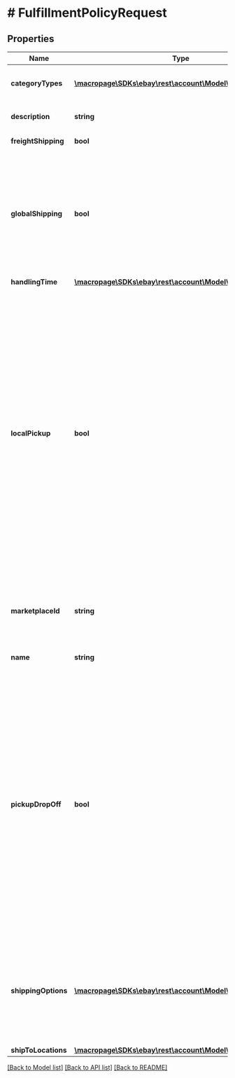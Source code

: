 # # FulfillmentPolicyRequest

## Properties

Name | Type | Description | Notes
------------ | ------------- | ------------- | -------------
**categoryTypes** | [**\macropage\SDKs\ebay\rest\account\Model\CategoryType[]**](CategoryType.md) | The CategoryTypeEnum value to which this policy applies. Used to discern accounts that sell motor vehicles from those that don&#39;t. (Currently, each policy can be set to only one categoryTypes value at a time.) | [optional] 
**description** | **string** | An optional seller-defined description of the fulfillment policy for internal use (this value is not displayed to end users). Max length: 250 | [optional] 
**freightShipping** | **bool** | If set to true, the seller offers freight shipping. Default: false | [optional] 
**globalShipping** | **bool** | If set to true, the seller has opted-in to the eBay Global Shipping Program and that they use that service for their international shipments. Setting this value automatically sets the international shipping service for the policy to International Priority Shipping and the buyer does not need to set any other shipping services for their INTERNATIONAL shipping options (unless they sell items not covered by the Global Shipping Program). If this value is set to false, the seller is responsible for manually specifying the international shipping services, as described in Setting up worldwide shipping. To opt-in to the Global Shipping Program, log in to eBay and navigate to My Account &amp;gt; Site Preferences &amp;gt; Shipping preferences. Default: false | [optional] 
**handlingTime** | [**\macropage\SDKs\ebay\rest\account\Model\TimeDuration**](TimeDuration.md) |  | [optional] 
**localPickup** | **bool** | If set to true, the seller offers local pickup of their items. Local pickup is supported by the Inventory API, and it can be used with Add/Revise/Relist calls. To enable local pickup, a seller (1) must be eligible for local pickup and (2) must set this boolean field to &#39;true&#39;. Currently, local pickup is available to only large retail merchants and can be applied to only multiple-quantity, fixed-price listings. In addition to setting this field, the merchant must also do the following to enable the &amp;quot;Local Pickup&amp;quot; option on a multiple-quantity, fixed-price listing: Have inventory for the product at one or more physical stores tied to the merchant&#39;s account. Sellers can use the createInventoryLocaion method in the Inventory API to associate physical stores to their account and they can then can add inventory to specific store locations. Include the seller-defined SKU value of the product(s) in the request. For single-variation listings, the SKU value is specified in the Item.SKU field and for multiple-variation listings, the SKU value(s) are specified in the Item.Variations.Variation.SKU field(s). Set an immediate payment requirement on the item. The immediate payment feature requires the seller to: Include only one paymentMethods field in the payment policy and set its value to PAYPAL. Include a valid PayPal contact in the recipientAccountReference.referenceId field of the payment policy. Have a valid store location with a complete street address. When a seller is successful at listing an item with the In-Store Pickup feature enabled, prospective buyers within a reasonable distance (25 miles or so) from one of the seller&#39;s stores (that has stock available) will see the &amp;quot;Available for In-Store Pickup&amp;quot; option on the listing, along with information on the closest store that has the item.Default: false | [optional] 
**marketplaceId** | **string** | The ID of the eBay marketplace to which this fulfillment policy applies. If this value is not specified, value defaults to the seller&#39;s eBay registration site. For implementation help, refer to &lt;a href&#x3D;&#39;https://developer.ebay.com/devzone/rest/api-ref/account/types/MarketplaceIdEnum.html&#39;&gt;eBay API documentation&lt;/a&gt; | [optional] 
**name** | **string** | A user-defined name for this fulfillment policy. Names must be unique for policies assigned to the same marketplace. Max length: 64 | [optional] 
**pickupDropOff** | **bool** | If set to true, the seller offers the &amp;quot;Click and Collect&amp;quot; feature. Click and Collect is supported by the Inventory API, and it can be used with Add/Revise/Relist calls. To enable &amp;quot;Click and Collect&amp;quot;, a seller (1) must be eligible for Click and Collect and (2) must set this boolean field to &#39;true&#39;. Currently, Click and Collect is available to only large retail merchants selling in the eBay AU and UK marketplaces. In addition to setting this field, the merchant must also do the following to enable the &amp;quot;Click and Collect&amp;quot; option on a listing: Have inventory for the product at one or more physical stores tied to the merchant&#39;s account. Sellers can use the createInventoryLocaion method in the Inventory API to associate physical stores to their account and they can then can add inventory to specific store locations. Set an immediate payment requirement on the item. The immediate payment feature requires the seller to: Set the immediatePay flag in the payment policy to &#39;true&#39;. Include only one paymentMethods field in the payment policy and set its value to PAYPAL. Include a valid PayPal contact in the recipientAccountReference.referenceId field of the payment policy. Have a valid store location with a complete street address. When a UK merchant successfully lists an item with Click and Collect, prospective buyers within a reasonable distance from one of the merchant&#39;s stores (that has stock available) will see the &amp;quot;Available for Click and Collect&amp;quot; option on the listing, along with information on the closest store that has the item.Default: false | [optional] 
**shippingOptions** | [**\macropage\SDKs\ebay\rest\account\Model\ShippingOption[]**](ShippingOption.md) | A list that defines the seller&#39;s shipping configurations for DOMESTIC and INTERNATIONAL order shipments. shippingOptions is a list with a single element if the seller ships to only domestic locations. If the seller also ships internationally, the list contains a second element that defines their international shipping options. Shipping options configure the high-level shipping settings that apply to orders, such as flat-rate or calculated shipping, any rate tables the seller wants to associate with the shipping services, plus other details (such as the shippingServices offered for domestic or international shipments). | [optional] 
**shipToLocations** | [**\macropage\SDKs\ebay\rest\account\Model\RegionSet**](RegionSet.md) |  | [optional] 

[[Back to Model list]](../../README.md#documentation-for-models) [[Back to API list]](../../README.md#documentation-for-api-endpoints) [[Back to README]](../../README.md)


